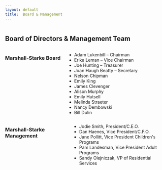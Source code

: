```yaml
---
layout: default
title:  Board & Management
---
```

<div class="twelve columns">
  <h2>Board of Directors &amp; Management Team</h2>
</div>


<div class="six columns">
  <h3 class="subheader">Marshall-Starke Board</h3>
  <ul>
    <li>Adam Lukenbill – Chairman</li>
    <li>Erika Leman – Vice Chairman</li>
    <li>Joe Hunting – Treasurer</li>
    <li>Joan Haugh Beatty – Secretary</li>
    <li>Nelson Chipman</li>
    <li>Emily King</li>
    <li>James Clevenger</li>
    <li>Alison Murphy</li>
    <li>Emily Hutsell</li>
    <li>Melinda Straeter</li>
    <li>Nancy Dembowski</li>
    <li>Bill Dulin</li>
  </ul>
</div>

<div class="six columns">
  <h3 class="subheader">Marshall-Starke Management</h3>
  <ul>
    <li>Jodie Smith, President/C.E.O.</li>
    <li>Dan Haenes, Vice President/C.F.O.</li>
    <li>Jane Pollitt, Vice President Children's Programs</li>
    <li>Pam Landesman, Vice President Adult Programs</li>
    <li>Sandy Olejniczak, VP of Residential Services</li>
  </ul>
</div>
